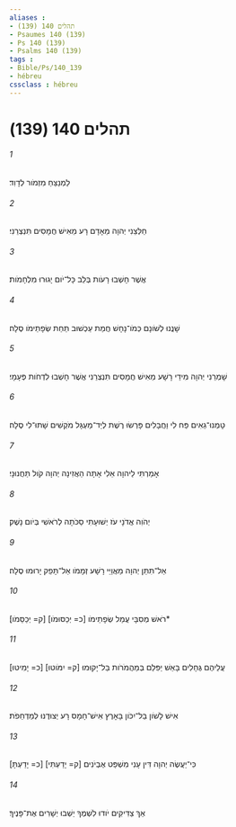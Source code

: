 ```yaml
---
aliases : 
- תהלים 140 (139)
- Psaumes 140 (139)
- Ps 140 (139)
- Psalms 140 (139)
tags : 
- Bible/Ps/140_139
- hébreu
cssclass : hébreu
---
```


# תהלים 140 (139)

###### 1
לַמְנַצֵּחַ מִזְמֹור לְדָוִד׃
###### 2
חַלְּצֵנִי יְהוָה מֵאָדָם רָע מֵאִישׁ חֲמָסִים תִּנְצְרֵנִי׃
###### 3
אֲשֶׁר חָשְׁבוּ רָעֹות בְּלֵב כָּל־יֹום יָגוּרוּ מִלְחָמֹות׃
###### 4
שָׁנֲנוּ לְשֹׁונָם כְּמֹו־נָחָשׁ חֲמַת עַכְשׁוּב תַּחַת שְׂפָתֵימֹו סֶלָה׃
###### 5
שָׁמְרֵנִי יְהוָה מִידֵי רָשָׁע מֵאִישׁ חֲמָסִים תִּנְצְרֵנִי אֲשֶׁר חָשְׁבוּ לִדְחֹות פְּעָמָי׃
###### 6
טָמְנוּ־גֵאִים פַּח לִי וַחֲבָלִים פָּרְשׂוּ רֶשֶׁת לְיַד־מַעְגָּל מֹקְשִׁים שָׁתוּ־לִי סֶלָה׃
###### 7
אָמַרְתִּי לַיהוָה אֵלִי אָתָּה הַאֲזִינָה יְהוָה קֹול תַּחֲנוּנָי׃
###### 8
יְהֹוִה אֲדֹנָי עֹז יְשׁוּעָתִי סַכֹּתָה לְרֹאשִׁי בְּיֹום נָשֶׁק׃
###### 9
אַל־תִּתֵּן יְהוָה מַאֲוַיֵּי רָשָׁע זְמָמֹו אַל־תָּפֵק יָרוּמוּ סֶלָה׃
###### 10
רֹאשׁ מְסִבָּי עֲמַל שְׂפָתֵימֹו [כ= יְכַסּוּמֹו] [ק= יְכַסֵּמֹו]׃*
###### 11
[כ= יָמִיטוּ] [ק= יִמֹּוטוּ] עֲלֵיהֶם גֶּחָלִים בָּאֵשׁ יַפִּלֵם בְּמַהֲמֹרֹות בַּל־יָקוּמוּ׃
###### 12
אִישׁ לָשֹׁון בַּל־יִכֹּון בָּאָרֶץ אִישׁ־חָמָס רָע יְצוּדֶנּוּ לְמַדְחֵפֹת׃
###### 13
[כ= יָדַעְתָּ] [ק= יָדַעְתִּי] כִּי־יַעֲשֶׂה יְהוָה דִּין עָנִי מִשְׁפַּט אֶבְיֹנִים׃
###### 14
אַךְ צַדִּיקִים יֹודוּ לִשְׁמֶךָ יֵשְׁבוּ יְשָׁרִים אֶת־פָּנֶיךָ׃

